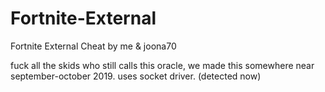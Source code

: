 # Fortnite-External
Fortnite External Cheat by me & joona70

fuck all the skids who still calls this oracle, we made this somewhere near september-october 2019.
uses socket driver. (detected now)
